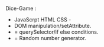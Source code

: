 Dice-Game :


- JavaScrpt HTML CSS -
- DOM manipulation/setAttribute.
- = querySelector/if else conditions.
- = Random number generator.



